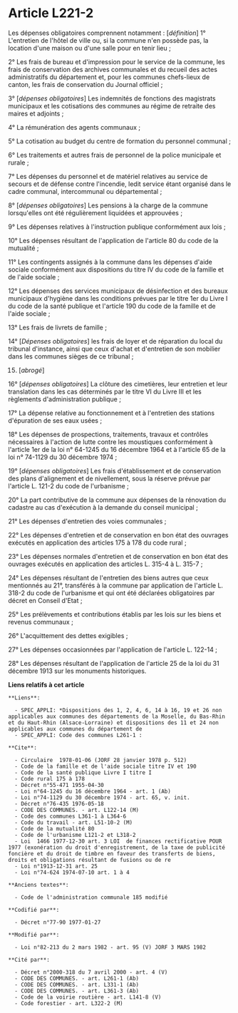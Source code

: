 # Article L221-2

Les dépenses obligatoires comprennent notamment : [*définition*]    1° L'entretien de l'hôtel de ville ou, si la commune n'en
possède pas, la location d'une maison ou d'une salle pour en tenir lieu ;

2° Les frais de bureau et d'impression pour le service de la commune, les frais de conservation des archives communales et du
recueil des actes administratifs du département et, pour les communes chefs-lieux de canton, les frais de conservation du
Journal officiel ;

3° [*dépenses obligatoires*] Les indemnités de fonctions des magistrats municipaux et les cotisations des communes au régime
de retraite des maires et adjoints ;

4° La rémunération des agents communaux ;

5° La cotisation au budget du centre de formation du personnel communal ;

6° Les traitements et autres frais de personnel de la police municipale et rurale ;

7° Les dépenses du personnel et de matériel relatives au service de secours et de défense contre l'incendie, ledit service
étant organisé dans le cadre communal, intercommunal ou départemental ;

8° [*dépenses obligatoires*] Les pensions à la charge de la commune lorsqu'elles ont été régulièrement liquidées et
approuvées ;

9° Les dépenses relatives à l'instruction publique conformément aux lois ;

10° Les dépenses résultant de l'application de l'article 80 du code de la mutualité ;

11° Les contingents assignés à la commune dans les dépenses d'aide sociale conformément aux dispositions du titre IV du code
de la famille et de l'aide sociale ;

12° Les dépenses des services municipaux de désinfection et des bureaux municipaux d'hygiène dans les conditions prévues par
le titre 1er du Livre I du code de la santé publique et l'article 190 du code de la famille et de l'aide sociale ;

13° Les frais de livrets de famille ;

14° [*Dépenses obligatoires*] les frais de loyer et de réparation du local du tribunal d'instance, ainsi que ceux d'achat et
d'entretien de son mobilier dans les communes sièges de ce tribunal ;

15. [*abrogé*]

16° [*dépenses obligatoires*] La clôture des cimetières, leur entretien et leur translation dans les cas déterminés par le
titre VI du Livre III et les règlements d'administration publique ;

17° La dépense relative au fonctionnement et à l'entretien des stations d'épuration de ses eaux usées ;

18° Les dépenses de prospections, traitements, travaux et contrôles nécessaires à l'action de lutte contre les moustiques
conformément à l'article 1er de la loi n° 64-1245 du 16 décembre 1964 et à l'article 65 de la loi n° 74-1129 du 30 décembre
1974 ;

19° [*dépenses obligatoires*] Les frais d'établissement et de conservation des plans d'alignement et de nivellement, sous la
réserve prévue par l'article L. 121-2 du code de l'urbanisme ;

20° La part contributive de la commune aux dépenses de la rénovation du cadastre au cas d'exécution à la demande du conseil
municipal ;

21° Les dépenses d'entretien des voies communales ;

22° Les dépenses d'entretien et de conservation en bon état des ouvrages exécutés en application des articles 175 à 178 du
code rural ;

23° Les dépenses normales d'entretien et de conservation en bon état des ouvrages exécutés en application des articles L.
315-4 à L. 315-7 ;

24° Les dépenses résultant de l'entretien des biens autres que ceux mentionnés au 21°, transférés à la commune par
application de l'article L. 318-2 du code de l'urbanisme et qui ont été déclarées obligatoires par décret en Conseil d'Etat ;

25° Les prélèvements et contributions établis par les lois sur les biens et revenus communaux ;

26° L'acquittement des dettes exigibles ;

27° Les dépenses occasionnées par l'application de l'article L. 122-14 ;

28° Les dépenses résultant de l'application de l'article 25 de la loi du 31 décembre 1913 sur les monuments historiques.

**Liens relatifs à cet article**

	**Liens**:

	  - SPEC_APPLI: *Dispositions des 1, 2, 4, 6, 14 à 16, 19 et 26 non applicables aux communes des départements de la Moselle, du Bas-Rhin et du Haut-Rhin (Alsace-Lorraine) et dispositions des 11 et 24 non applicables aux communes du département de
	  - SPEC_APPLI: Code des communes L261-1 :

	**Cite**:

	  - Circulaire  1978-01-06 (JORF 28 janvier 1978 p. 512)
	  - Code de la famille et de l'aide sociale titre IV et 190
	  - Code de la santé publique Livre I titre I
	  - Code rural 175 à 178
	  - Décret n°55-471 1955-04-30
	  - Loi n°64-1245 du 16 décembre 1964 - art. 1 (Ab)
	  - Loi n°74-1129 du 30 décembre 1974 - art. 65, v. init.
	  - Décret n°76-435 1976-05-18
	  - CODE DES COMMUNES. - art. L122-14 (M)
	  - Code des communes L361-1 à L364-6
	  - Code du travail - art. L51-10-2 (M)
	  - Code de la mutualité 80
	  - Code de l'urbanisme L121-2 et L318-2
	  - Loi  1466 1977-12-30 art. 3 LOI  de finances rectificative POUR 1977 (exonération du droit d'enregistrement, de la taxe de publicité foncière et du droit de timbre en faveur des transferts de biens, droits et obligations résultant de fusions ou de re
	  - Loi n°1913-12-31 art. 25
	  - Loi n°74-624 1974-07-10 art. 1 à 4

	**Anciens textes**:

	  - Code de l'administration communale 185 modifié

	**Codifié par**:

	  - Décret n°77-90 1977-01-27

	**Modifié par**:

	  - Loi n°82-213 du 2 mars 1982 - art. 95 (V) JORF 3 MARS 1982

	**Cité par**:

	  - Décret n°2000-318 du 7 avril 2000 - art. 4 (V)
	  - CODE DES COMMUNES. - art. L261-1 (Ab)
	  - CODE DES COMMUNES. - art. L331-1 (Ab)
	  - CODE DES COMMUNES. - art. L361-3 (Ab)
	  - Code de la voirie routière - art. L141-8 (V)
	  - Code forestier - art. L322-2 (M)
